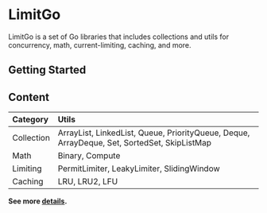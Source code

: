 # LimitGo

LimitGo is a set of Go libraries that includes collections and utils for concurrency, math, current-limiting, caching, and more.

## Getting Started


## Content

| Category | Utils |
| :- | :- |
| Collection | ArrayList, LinkedList, Queue, PriorityQueue, Deque, ArrayDeque, Set, SortedSet, SkipListMap |
| Math | Binary, Compute |
| Limiting | PermitLimiter, LeakyLimiter, SlidingWindow |
| Caching | LRU, LRU2, LFU |

**See more [details]().**